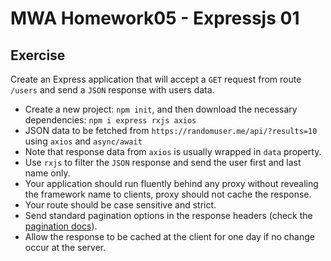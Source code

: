 # MWA Homework05 - Expressjs 01
## Exercise
Create an Express application that will accept a `GET` request from route `/users` and send a `JSON` response with users data.  
  
* Create a new project: `npm init`, and then download the necessary dependencies: `npm i express rxjs axios`
* JSON data to be fetched from `https://randomuser.me/api/?results=10` using `axios` and `async/await`
* Note that response data from `axios` is usually wrapped in `data` property.
* Use `rxjs` to filter the `JSON` response and send the user first and last name only.
* Your application should run fluently behind any proxy without revealing the framework name to clients, proxy should not cache the response.
* Your route should be case sensitive and strict.
* Send standard pagination options in the response headers (check the [pagination docs](https://randomuser.me/documentation#pagination)).
* Allow the response to be cached at the client for one day if no change occur at the server.

